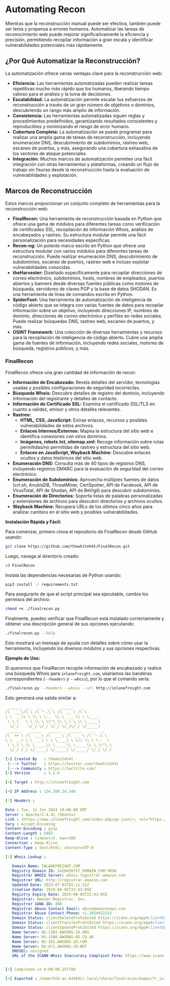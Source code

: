 # Automating Recon

Mientras que la reconstrucción manual puede ser efectiva, también puede ser lenta y propensa a errores humanos. Automatizar las tareas de reconocimiento web puede mejorar significativamente la eficiencia y precisión, permitiendo recopilar información a gran escala y identificar vulnerabilidades potenciales más rápidamente.

## **¿Por Qué Automatizar la Reconstrucción?**

La automatización ofrece varias ventajas clave para la reconstrucción web:

* **Eficiencia:** Las herramientas automatizadas pueden realizar tareas repetitivas mucho más rápido que los humanos, liberando tiempo valioso para el análisis y la toma de decisiones.
* **Escalabilidad:** La automatización permite escalar tus esfuerzos de reconstrucción a través de un gran número de objetivos o dominios, descubriendo un rango más amplio de información.
* **Consistencia:** Las herramientas automatizadas siguen reglas y procedimientos predefinidos, garantizando resultados consistentes y reproducibles y minimizando el riesgo de error humano.
* **Cobertura Completa:** La automatización se puede programar para realizar una amplia gama de tareas de reconstrucción, incluyendo enumeración DNS, descubrimiento de subdominios, rastreo web, escaneo de puertos, y más, asegurando una cobertura exhaustiva de los vectores de ataque potenciales.
* **Integración:** Muchos marcos de automatización permiten una fácil integración con otras herramientas y plataformas, creando un flujo de trabajo sin fisuras desde la reconstrucción hasta la evaluación de vulnerabilidades y explotación.

## **Marcos de Reconstrucción**

Estos marcos proporcionan un conjunto completo de herramientas para la reconstrucción web:

* **FinalRecon:** Una herramienta de reconstrucción basada en Python que ofrece una gama de módulos para diferentes tareas como verificación de certificados SSL, recopilación de información Whois, análisis de encabezados y rastreo. Su estructura modular permite una fácil personalización para necesidades específicas.
* **Recon-ng:** Un potente marco escrito en Python que ofrece una estructura modular con varios módulos para diferentes tareas de reconstrucción. Puede realizar enumeración DNS, descubrimiento de subdominios, escaneo de puertos, rastreo web e incluso explotar vulnerabilidades conocidas.
* **theHarvester:** Diseñado específicamente para recopilar direcciones de correo electrónico, subdominios, hosts, nombres de empleados, puertos abiertos y banners desde diversas fuentes públicas como motores de búsqueda, servidores de claves PGP y la base de datos SHODAN. Es una herramienta de línea de comandos escrita en Python.
* **SpiderFoot:** Una herramienta de automatización de inteligencia de código abierto que se integra con varias fuentes de datos para recopilar información sobre un objetivo, incluyendo direcciones IP, nombres de dominio, direcciones de correo electrónico y perfiles en redes sociales. Puede realizar búsquedas DNS, rastreo web, escaneo de puertos, y más.
* **OSINT Framework:** Una colección de diversas herramientas y recursos para la recopilación de inteligencia de código abierto. Cubre una amplia gama de fuentes de información, incluyendo redes sociales, motores de búsqueda, registros públicos, y más.

### **FinalRecon**

FinalRecon ofrece una gran cantidad de información de recon:

* **Información de Encabezado:** Revela detalles del servidor, tecnologías usadas y posibles configuraciones de seguridad incorrectas.
* **Búsqueda Whois:** Descubre detalles de registro del dominio, incluyendo información del registrante y detalles de contacto.
* **Información de Certificado SSL:** Examina el certificado SSL/TLS en cuanto a validez, emisor y otros detalles relevantes.
* **Rastreo:**
  * **HTML, CSS, JavaScript:** Extrae enlaces, recursos y posibles vulnerabilidades de estos archivos.
  * **Enlaces Internos/Externos:** Mapea la estructura del sitio web e identifica conexiones con otros dominios.
  * **Imágenes, robots.txt, sitemap.xml:** Recoge información sobre rutas permitidas/no permitidas de rastreo y estructura del sitio web.
  * **Enlaces en JavaScript, Wayback Machine:** Descubre enlaces ocultos y datos históricos del sitio web.
* **Enumeración DNS:** Consulta más de 40 tipos de registros DNS, incluyendo registros DMARC para la evaluación de seguridad del correo electrónico.
* **Enumeración de Subdominios:** Aprovecha múltiples fuentes de datos (crt.sh, AnubisDB, ThreatMiner, CertSpotter, API de Facebook, API de VirusTotal, API de Shodan, API de BeVigil) para descubrir subdominios.
* **Enumeración de Directorios:** Soporta listas de palabras personalizadas y extensiones de archivos para descubrir directorios y archivos ocultos.
* **Wayback Machine:** Recupera URLs de los últimos cinco años para analizar cambios en el sitio web y posibles vulnerabilidades.

**Instalación Rápida y Fácil:**

Para comenzar, primero clona el repositorio de FinalRecon desde GitHub usando:

```bash
git clone https://github.com/thewhiteh4t/FinalRecon.git
```

Luego, navega al directorio creado:

```bash
cd FinalRecon
```

Instala las dependencias necesarias de Python usando:

```bash
pip3 install -r requirements.txt
```

Para asegurarte de que el script principal sea ejecutable, cambia los permisos del archivo:

```bash
chmod +x ./finalrecon.py
```

Finalmente, puedes verificar que FinalRecon está instalado correctamente y obtener una descripción general de sus opciones ejecutando:

```bash
./finalrecon.py --help
```

Esto mostrará un mensaje de ayuda con detalles sobre cómo usar la herramienta, incluyendo los diversos módulos y sus opciones respectivas.

**Ejemplo de Uso:**

Si queremos que FinalRecon recopile información de encabezado y realice una búsqueda Whois para `inlanefreight.com`, usaríamos las banderas correspondientes (`--headers` y `--whois`), por lo que el comando sería:

```bash
./finalrecon.py --headers --whois --url http://inlanefreight.com
```

Esto generará una salida similar a:

```yaml
 ______  __   __   __   ______   __
/\  ___\/\ \ /\ "-.\ \ /\  __ \ /\ \
\ \  __\\ \ \\ \ \-.  \\ \  __ \\ \ \____
 \ \_\   \ \_\\ \_\\"\_\\ \_\ \_\\ \_____\
  \/_/    \/_/ \/_/ \/_/ \/_/\/_/ \/_____/
 ______   ______   ______   ______   __   __
/\  == \ /\  ___\ /\  ___\ /\  __ \ /\ "-.\ \
\ \  __< \ \  __\ \ \ \____\ \ \/\ \\ \ \-.  \
 \ \_\ \_\\ \_____\\ \_____\\ \_____\\ \_\\"\_\
  \/_/ /_/ \/_____/ \/_____/ \/_____/ \/_/ \/_/

[>] Created By   : thewhiteh4t
 |---> Twitter   : https://twitter.com/thewhiteh4t
 |---> Community : https://twc1rcle.com/
[>] Version      : 1.1.6

[+] Target : http://inlanefreight.com

[+] IP Address : 134.209.24.248

[!] Headers :

Date : Tue, 11 Jun 2024 10:08:00 GMT
Server : Apache/2.4.41 (Ubuntu)
Link : <https://www.inlanefreight.com/index.php/wp-json/>; rel="https://api.w.org/", <https://www.inlanefreight.com/index.php/wp-json/wp/v2/pages/7>; rel="alternate"; type="application/json", <https://www.inlanefreight.com/>; rel=shortlink
Vary : Accept-Encoding
Content-Encoding : gzip
Content-Length : 5483
Keep-Alive : timeout=5, max=100
Connection : Keep-Alive
Content-Type : text/html; charset=UTF-8

[!] Whois Lookup :

   Domain Name: INLANEFREIGHT.COM
   Registry Domain ID: 2420436757_DOMAIN_COM-VRSN
   Registrar WHOIS Server: whois.registrar.amazon.com
   Registrar URL: http://registrar.amazon.com
   Updated Date: 2023-07-03T01:11:15Z
   Creation Date: 2019-08-05T22:43:09Z
   Registry Expiry Date: 2024-08-05T22:43:09Z
   Registrar: Amazon Registrar, Inc.
   Registrar IANA ID: 468
   Registrar Abuse Contact Email: abuse@amazonaws.com
   Registrar Abuse Contact Phone: +1.2024422253
   Domain Status: clientDeleteProhibited https://icann.org/epp#clientDeleteProhibited
   Domain Status: clientTransferProhibited https://icann.org/epp#clientTransferProhibited
   Domain Status: clientUpdateProhibited https://icann.org/epp#clientUpdateProhibited
   Name Server: NS-1303.AWSDNS-34.ORG
   Name Server: NS-1580.AWSDNS-05.CO.UK
   Name Server: NS-161.AWSDNS-20.COM
   Name Server: NS-671.AWSDNS-19.NET
   DNSSEC: unsigned
   URL of the ICANN Whois Inaccuracy Complaint Form: https://www.icann.org/wicf/


[+] Completed in 0:00:00.257780

[+] Exported : /home/htb-ac-643601/.local/share/finalrecon/dumps/fr_inlanefreight.com_11-06-2024_11:07:59
```
